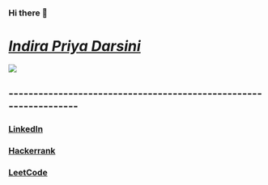 ### Hi there 👋

<!--
**indirapriyadarsini-g/indirapriyadarsini-g** is a ✨ _special_ ✨ repository because its `README.md` (this file) appears on your GitHub profile.

Here are some ideas to get you started:

- 🔭 I’m currently working on ...
- 🌱 I’m currently learning ...
- 👯 I’m looking to collaborate on ...
- 🤔 I’m looking for help with ...
- 💬 Ask me about ...
- 📫 How to reach me: ...
- 😄 Pronouns: ...
- ⚡ Fun fact: ...
-->

# [***Indira Priya Darsini***](https://github.com/indirapriyadarsini-g)
![](https://komarev.com/ghpvc/?username=indirapriyadarsini-g&label=VIEWS+COUNTED&color=blueviolet)
<!-- ![](https://komarev.com/ghpvc/?username=indirapriyadarsini-g&label=FIRST+PROFILE+VIEWS) -->



## -----------------------------------------------------------------
<!-- -- (actually confused on which track to take on)

-- These show where I am headed.... -->

<!--  [Twitter](https://twitter.com/Ira__gk)
-->
### [LinkedIn](https://www.linkedin.com/in/indira-priya-darsini-g-4678441b6/)
### [Hackerrank](https://www.hackerrank.com/indirapriyadars5)
### [LeetCode](https://leetcode.com/ipd_on_leetcode/)
<!-- -- [GeeksForGeeks](https://auth.geeksforgeeks.org/user/indirapriyadarsinig20ug0012/) -->

